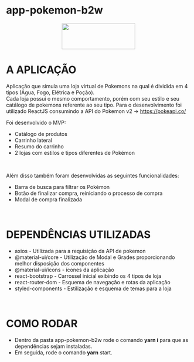 # app-pokemon-b2w

<div align="center">

<img src="https://i2.wp.com/multarte.com.br/wp-content/uploads/2019/03/pokemon-png-logo.png?fit=2000%2C736&ssl=1" width="200px" height="70px" />

</div>


# A APLICAÇÃO
Aplicação que simula uma loja virtual de Pokemons na qual é dividida em 4 tipos (Água, Fogo, Elétrica e Poção). 
<br/>
Cada loja possui o mesmo comportamento, porém com seu estilo e seu catálogo de pokemons referente ao seu tipo.
Para o desenvolvimento foi utilizado ReactJS consumindo a API do Pokemon v2 -> https://pokeapi.co/

Foi desenvolvido o MVP:
<ul>
    <li>Catálogo de produtos</li>
    <li>Carrinho lateral</li>
    <li>Resumo do carrinho</li>
    <li>2 lojas com estilos e tipos diferentes de Pokémon</li>
</ul>
<br/>

Além disso também foram desenvolvidas as seguintes funcionalidades:
<ul>
    <li>Barra de busca para filtrar os Pokémon</li>
    <li>Botão de finalizar compra, reiniciando o processo de compra</li>
    <li>Modal de compra finalizada</li>
</ul>

<br/>

# DEPENDÊNCIAS UTILIZADAS
<ul>
    <li>axios - Utilizada para a requisição da API de pokemon</li>
    <li>@material-ui/core - Utilização de Modal e Grades proporcionando melhor disposição dos componentes</li>
    <li>@material-ui/icons - ícones da aplicação</li>
    <li>react-bootstrap - Carrossel inicial exibindo os 4 tipos de loja</li>
    <li>react-router-dom - Esquema de navegação e rotas da aplicação</li>
    <li>styled-components - Estilização e esquema de temas para a loja</li>
</ul>

<br/>


# COMO RODAR
<ul>
    <li>Dentro da pasta app-pokemon-b2w rode o comando <b>yarn i</b> para que as dependências sejam instaladas. </li>
    <li>Em seguida, rode o comando <b>yarn</b> start.</li>
</ul>